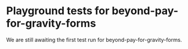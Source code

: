 # Playground tests for beyond-pay-for-gravity-forms
We are still awaiting the first test run for beyond-pay-for-gravity-forms.
